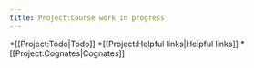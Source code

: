 ```yaml
---
title: Project:Course work in progress
---
```


*[[Project:Todo|Todo]]
*[[Project:Helpful links|Helpful links]]
*[[Project:Cognates|Cognates]]